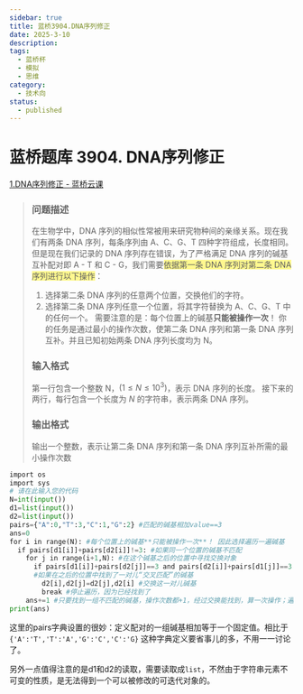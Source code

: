 ```yaml
---
sidebar: true
title: 蓝桥3904.DNA序列修正
date: 2025-3-10
description:
tags:
  - 蓝桥杯
  - 模拟
  - 思维
category:
  - 技术向
status:
  - published
---
```


# 蓝桥题库 3904. DNA序列修正

 [1.DNA序列修正 - 蓝桥云课](https://www.lanqiao.cn/problems/3904/learning/?page=1&first_category_id=1&sort=students_count&name=DNA%E5%BA%8F%E5%88%97%E4%BF%AE%E6%AD%A3)

> ### 问题描述
> 在生物学中，DNA 序列的相似性常被用来研究物种间的亲缘关系。现在我们有两条 DNA 序列，每条序列由 A、C、G、T 四种字符组成，长度相同。但是现在我们记录的 DNA 序列存在错误，为了严格满足 DNA 序列的碱基互补配对即 A - T 和 C - G，我们需要<span style="background:#fff88f">依据第一条 DNA 序列对第二条 DNA 序列进行以下操作</span>：
> 1. 选择第二条 DNA 序列的任意两个位置，交换他们的字符。
> 2. 选择第二条 DNA 序列任意一个位置，将其字符替换为 A、C、G、T 中的任何一个。
> 需要注意的是：每个位置上的碱基**只能被操作一次**！
> 你的任务是通过最小的操作次数，使第二条 DNA 序列和第一条 DNA 序列互补。并且已知初始两条 DNA 序列长度均为 N。
> ### 输入格式
> 第一行包含一个整数 N，$(1≤N≤10^3)$，表示 DNA 序列的长度。
> 接下来的两行，每行包含一个长度为 $N$ 的字符串，表示两条 DNA 序列。
> ### 输出格式
> 输出一个整数，表示让第二条 DNA 序列和第一条 DNA 序列互补所需的最小操作次数

~~~python
import os
import sys
# 请在此输入您的代码
N=int(input())
d1=list(input())
d2=list(input())
pairs={"A":0,"T":3,"C":1,"G":2} #匹配的碱基相加value==3
ans=0
for i in range(N): #每个位置上的碱基**只能被操作一次**！ 因此选择遍历一遍碱基
  if pairs[d1[i]]+pairs[d2[i]]!=3: #如果同一个位置的碱基不匹配
    for j in range(i+1,N): #在这个碱基之后的位置中寻找交换对象
      if pairs[d1[i]]+pairs[d2[j]]==3 and pairs[d2[i]]+pairs[d1[j]]==3:
      #如果在之后的位置中找到了一对儿“交叉匹配”的碱基
        d2[i],d2[j]=d2[j],d2[i] #交换这一对儿碱基
        break #停止遍历，因为已经找到了
    ans+=1 #只要找到一组不匹配的碱基，操作次数都+1，经过交换能找到，算一次操作；遍历之后都找不到能交换的，默认换一个碱基，但是不需要体现在碱基字符串中，因为最后不需要输出结果，只需要输出次数。
print(ans)
~~~
这里的pairs字典设置的很妙：定义配对的一组碱基相加等于一个固定值。相比于`{'A':'T','T':'A','G':'C','C':'G}` 这种字典定义要省事儿的多，不用一一讨论了。

另外一点值得注意的是d1和d2的读取，需要读取成`list`，不然由于字符串元素不可变的性质，是无法得到一个可以被修改的可迭代对象的。